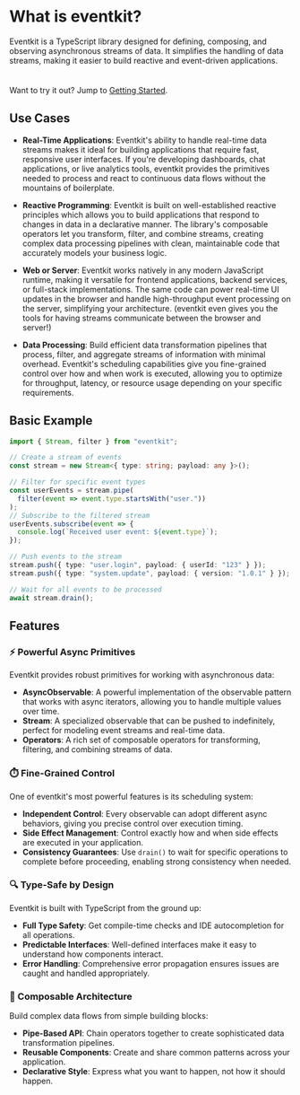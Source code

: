 # What is eventkit?

Eventkit is a TypeScript library designed for defining, composing, and observing asynchronous streams of data. It simplifies the handling of data streams, making it easier to build reactive and event-driven applications.

<div class="tip custom-block" style="padding-top: 8px">

Want to try it out? Jump to [Getting Started](./getting-started.md).
</div>

## Use Cases

- **Real-Time Applications**: Eventkit's ability to handle real-time data streams makes it ideal for building applications that require fast, responsive user interfaces. If you're developing dashboards, chat applications, or live analytics tools, eventkit provides the primitives needed to process and react to continuous data flows without the mountains of boilerplate.

- **Reactive Programming**: Eventkit is built on well-established reactive principles which allows you to build applications that respond to changes in data in a declarative manner. The library's composable operators let you transform, filter, and combine streams, creating complex data processing pipelines with clean, maintainable code that accurately models your business logic.

- **Web or Server**: Eventkit works natively in any modern JavaScript runtime, making it versatile for frontend applications, backend services, or full-stack implementations. The same code can power real-time UI updates in the browser and handle high-throughput event processing on the server, simplifying your architecture. (eventkit even gives you the tools for having streams communicate between the browser and server!)

- **Data Processing**: Build efficient data transformation pipelines that process, filter, and aggregate streams of information with minimal overhead. Eventkit's scheduling capabilities give you fine-grained control over how and when work is executed, allowing you to optimize for throughput, latency, or resource usage depending on your specific requirements.

## Basic Example

```ts
import { Stream, filter } from "eventkit";

// Create a stream of events
const stream = new Stream<{ type: string; payload: any }>();

// Filter for specific event types
const userEvents = stream.pipe(
  filter(event => event.type.startsWith("user."))
);
// Subscribe to the filtered stream
userEvents.subscribe(event => {
  console.log(`Received user event: ${event.type}`);
});

// Push events to the stream
stream.push({ type: "user.login", payload: { userId: "123" } });
stream.push({ type: "system.update", payload: { version: "1.0.1" } }); // This won't be logged

// Wait for all events to be processed
await stream.drain();
```

## Features

### ⚡️ Powerful Async Primitives

Eventkit provides robust primitives for working with asynchronous data:

- **AsyncObservable**: A powerful implementation of the observable pattern that works with async iterators, allowing you to handle multiple values over time.
- **Stream**: A specialized observable that can be pushed to indefinitely, perfect for modeling event streams and real-time data.
- **Operators**: A rich set of composable operators for transforming, filtering, and combining streams of data.

### ⏱️ Fine-Grained Control

One of eventkit's most powerful features is its scheduling system:

- **Independent Control**: Every observable can adopt different async behaviors, giving you precise control over execution timing.
- **Side Effect Management**: Control exactly how and when side effects are executed in your application.
- **Consistency Guarantees**: Use `drain()` to wait for specific operations to complete before proceeding, enabling strong consistency when needed.

### 🔍 Type-Safe by Design

Eventkit is built with TypeScript from the ground up:

- **Full Type Safety**: Get compile-time checks and IDE autocompletion for all operations.
- **Predictable Interfaces**: Well-defined interfaces make it easy to understand how components interact.
- **Error Handling**: Comprehensive error propagation ensures issues are caught and handled appropriately.

### 🔄 Composable Architecture

Build complex data flows from simple building blocks:

- **Pipe-Based API**: Chain operators together to create sophisticated data transformation pipelines.
- **Reusable Components**: Create and share common patterns across your application.
- **Declarative Style**: Express what you want to happen, not how it should happen.